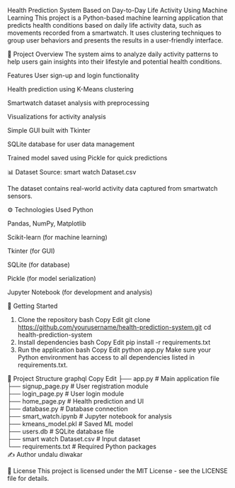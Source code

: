 Health Prediction System Based on Day-to-Day Life Activity Using Machine Learning
This project is a Python-based machine learning application that predicts health conditions based on daily life activity data, such as movements recorded from a smartwatch. It uses clustering techniques to group user behaviors and presents the results in a user-friendly interface.

🧠 Project Overview
The system aims to analyze daily activity patterns to help users gain insights into their lifestyle and potential health conditions.

Features
User sign-up and login functionality

Health prediction using K-Means clustering

Smartwatch dataset analysis with preprocessing

Visualizations for activity analysis

Simple GUI built with Tkinter

SQLite database for user data management

Trained model saved using Pickle for quick predictions

📊 Dataset
Source: smart watch Dataset.csv

The dataset contains real-world activity data captured from smartwatch sensors.

⚙️ Technologies Used
Python

Pandas, NumPy, Matplotlib

Scikit-learn (for machine learning)

Tkinter (for GUI)

SQLite (for database)

Pickle (for model serialization)

Jupyter Notebook (for development and analysis)

🚀 Getting Started
1. Clone the repository
bash
Copy
Edit
git clone https://github.com/yourusername/health-prediction-system.git
cd health-prediction-system
2. Install dependencies
bash
Copy
Edit
pip install -r requirements.txt
3. Run the application
bash
Copy
Edit
python app.py
Make sure your Python environment has access to all dependencies listed in requirements.txt.

📁 Project Structure
graphql
Copy
Edit
├── app.py                  # Main application file  
├── signup_page.py          # User registration module  
├── login_page.py           # User login module  
├── home_page.py            # Health prediction and UI  
├── database.py             # Database connection  
├── smart_watch.ipynb       # Jupyter notebook for analysis  
├── kmeans_model.pkl        # Saved ML model  
├── users.db                # SQLite database file  
├── smart watch Dataset.csv # Input dataset  
└── requirements.txt        # Required Python packages  
✍️ Author
undalu diwakar

📜 License
This project is licensed under the MIT License - see the LICENSE file for details.













